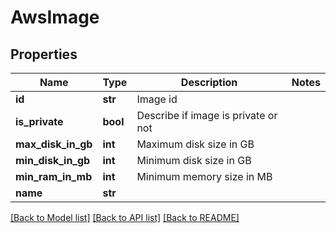 # AwsImage

## Properties
Name | Type | Description | Notes
------------ | ------------- | ------------- | -------------
**id** | **str** | Image id | 
**is_private** | **bool** | Describe if image is private or not | 
**max_disk_in_gb** | **int** | Maximum disk size in GB | 
**min_disk_in_gb** | **int** | Minimum disk size in GB | 
**min_ram_in_mb** | **int** | Minimum memory size in MB | 
**name** | **str** |  | 

[[Back to Model list]](../README.md#documentation-for-models) [[Back to API list]](../README.md#documentation-for-api-endpoints) [[Back to README]](../README.md)


